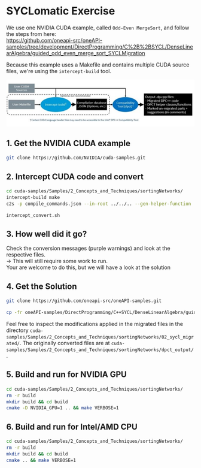 # SYCLomatic Exercise

We use one NVIDIA CUDA example, called  `Odd-Even MergeSort`, and follow the steps from here:\
https://github.com/oneapi-src/oneAPI-samples/tree/development/DirectProgramming/C%2B%2BSYCL/DenseLinearAlgebra/guided_odd_even_merge_sort_SYCLMigration

Because this example uses a Makefile and contains multiple CUDA source files, we're using the `intercept-build` tool.

![](pics/sycl.png)

## 1. Get the NVIDIA CUDA example

```bash
git clone https://github.com/NVIDIA/cuda-samples.git
```

## 2. Intercept CUDA code and convert


```bash
cd cuda-samples/Samples/2_Concepts_and_Techniques/sortingNetworks/
intercept-build make
c2s -p compile_commands.json --in-root ../../.. --gen-helper-function
```

```bash
intercept_convert.sh
```

## 3. How well did it go?

Check the conversion messages (purple warnings) and look at the respective files.\
-> This will still require some work to run.
<br>
Your are welcome to do this, but we will have a look at the solution
## 4. Get the Solution

```bash
git clone https://github.com/oneapi-src/oneAPI-samples.git
```

```bash
cp -fr oneAPI-samples/DirectProgramming/C++SYCL/DenseLinearAlgebra/guided_odd_even_merge_sort_SYCLMigration/* cuda-samples/Samples/2_Concepts_and_Techniques/sortingNetworks/
```

Feel free to inspect the modifications applied in the migrated files in the directory `cuda-samples/Samples/2_Concepts_and_Techniques/sortingNetworks/02_sycl_migrated/`. The originally converted files are at `cuda-samples/Samples/2_Concepts_and_Techniques/sortingNetworks/dpct_output/`.

## 5. Build and run for NVIDIA GPU

```bash
cd cuda-samples/Samples/2_Concepts_and_Techniques/sortingNetworks/
rm -r build
mkdir build && cd build
cmake -D NVIDIA_GPU=1 .. && make VERBOSE=1
```

## 6. Build and run for Intel/AMD CPU

```bash
cd cuda-samples/Samples/2_Concepts_and_Techniques/sortingNetworks/
rm -r build
mkdir build && cd build
cmake .. && make VERBOSE=1
```

```bash

```

```bash

```
